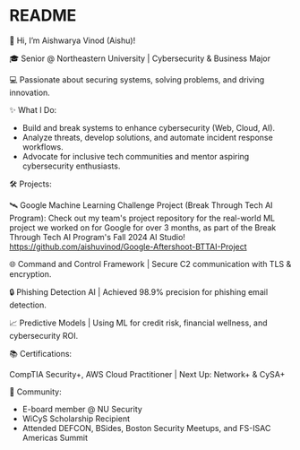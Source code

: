 # README

👋 Hi, I’m Aishwarya Vinod (Aishu)!


🎓 Senior @ Northeastern University | Cybersecurity & Business Major


💻 Passionate about securing systems, solving problems, and driving innovation.

✨ What I Do:

- Build and break systems to enhance cybersecurity (Web, Cloud, AI).
- Analyze threats, develop solutions, and automate incident response workflows.
- Advocate for inclusive tech communities and mentor aspiring cybersecurity enthusiasts.

🛠️ Projects:

🛰️ Google Machine Learning Challenge Project (Break Through Tech AI Program): Check out my team's project repository for the real-world ML project we worked on for Google for over 3 months, as part of the Break Through Tech AI Program's Fall 2024 AI Studio! https://github.com/aishuvinod/Google-Aftershoot-BTTAI-Project

🌐 Command and Control Framework | Secure C2 communication with TLS & encryption.


🔒 Phishing Detection AI | Achieved 98.9% precision for phishing email detection.


📈 Predictive Models | Using ML for credit risk, financial wellness, and cybersecurity ROI.

📚 Certifications:


CompTIA Security+, AWS Cloud Practitioner | Next Up: Network+ & CySA+

🌟 Community:


- E-board member @ NU Security
- WiCyS Scholarship Recipient
- Attended DEFCON, BSides, Boston Security Meetups, and FS-ISAC Americas Summit
  
